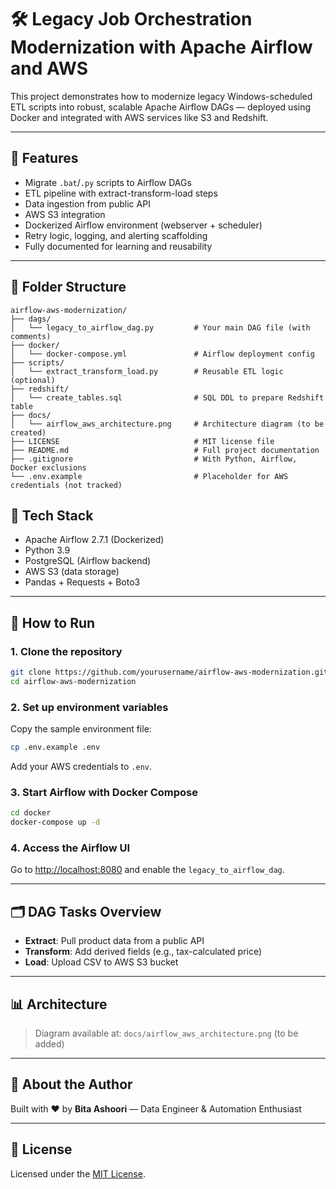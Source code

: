 # 🛠️ Legacy Job Orchestration Modernization with Apache Airflow and AWS

This project demonstrates how to modernize legacy Windows-scheduled ETL scripts into robust, scalable Apache Airflow DAGs — deployed using Docker and integrated with AWS services like S3 and Redshift.

---

## 🚀 Features
- Migrate `.bat`/`.py` scripts to Airflow DAGs
- ETL pipeline with extract-transform-load steps
- Data ingestion from public API
- AWS S3 integration
- Dockerized Airflow environment (webserver + scheduler)
- Retry logic, logging, and alerting scaffolding
- Fully documented for learning and reusability

---

## 📁 Folder Structure
```
airflow-aws-modernization/
├── dags/
│   └── legacy_to_airflow_dag.py         # Your main DAG file (with comments)
├── docker/
│   └── docker-compose.yml               # Airflow deployment config
├── scripts/
│   └── extract_transform_load.py        # Reusable ETL logic (optional)
├── redshift/
│   └── create_tables.sql                # SQL DDL to prepare Redshift table
├── docs/
│   └── airflow_aws_architecture.png     # Architecture diagram (to be created)
├── LICENSE                              # MIT license file
├── README.md                            # Full project documentation
├── .gitignore                           # With Python, Airflow, Docker exclusions
└── .env.example                         # Placeholder for AWS credentials (not tracked)
```

## 🧱 Tech Stack
- Apache Airflow 2.7.1 (Dockerized)
- Python 3.9
- PostgreSQL (Airflow backend)
- AWS S3 (data storage)
- Pandas + Requests + Boto3

---

## 🔧 How to Run

### 1. Clone the repository
```bash
git clone https://github.com/yourusername/airflow-aws-modernization.git
cd airflow-aws-modernization
```

### 2. Set up environment variables
Copy the sample environment file:
```bash
cp .env.example .env
```
Add your AWS credentials to `.env`.

### 3. Start Airflow with Docker Compose
```bash
cd docker
docker-compose up -d
```

### 4. Access the Airflow UI
Go to [http://localhost:8080](http://localhost:8080) and enable the `legacy_to_airflow_dag`.

---

## 🗂️ DAG Tasks Overview
- **Extract**: Pull product data from a public API
- **Transform**: Add derived fields (e.g., tax-calculated price)
- **Load**: Upload CSV to AWS S3 bucket

---

## 📊 Architecture
> Diagram available at: `docs/airflow_aws_architecture.png` (to be added)

---

## 🧠 About the Author
Built with ❤️ by **Bita Ashoori** — Data Engineer & Automation Enthusiast

---

## 📄 License
Licensed under the [MIT License](LICENSE).

